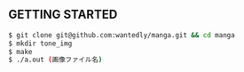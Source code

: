 ## GETTING STARTED

```bash
$ git clone git@github.com:wantedly/manga.git && cd manga
$ mkdir tone_img
$ make
$ ./a.out (画像ファイル名)
